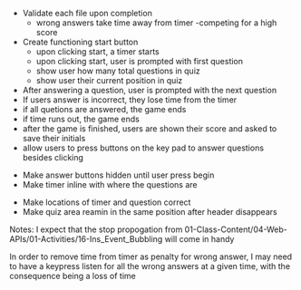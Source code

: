 <!-- - Create index.html -->
<!-- - Create style.css -->
<!-- - Create script.js -->

- Validate each file upon completion
  <!-- - Explain the rules to user -->
    <!-- - number of questions -->
  - wrong answers take time away from timer
    -competing for a high score
- Create functioning start button
  - upon clicking start, a timer starts
    <!-- - Have timer visible and actively counting down -->
  - upon clicking start, user is prompted with first question
  - show user how many total questions in quiz
  - show user their current position in quiz
- After answering a question, user is prompted with the next question
- If users answer is incorrect, they lose time from the timer
- if all quetions are answered, the game ends
- if time runs out, the game ends
- after the game is finished, users are shown their score and asked to save their initials
- allow users to press buttons on the key pad to answer questions besides clicking
<!-- - Have text in buttons be centered -->
- Make answer buttons hidden until user press begin
- Make timer inline with where the questions are
<!-- - Make timer not beign until start is clicked -->
- Make locations of timer and question correct
- Make quiz area reamin in the same position after header disappears

Notes: I expect that the stop propogation from 01-Class-Content/04-Web-APIs/01-Activities/16-Ins_Event_Bubbling will come in handy

In order to remove time from timer as penalty for wrong answer, I may need to have a keypress listen for all the wrong answers at a given time, with the consequence being a loss of time
